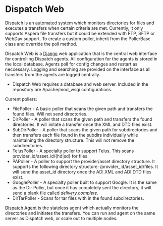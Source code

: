 Dispatch Web
============

Dispatch is an automated system which monitors directories for files and executes a transfers when certain criteria are met. Currently, it only supports Aspera file transfers but it could be extended with FTP, SFTP or WebDav support. To create a custom poller, inherit from the PollerBase class and override the poll method.

Dispatch Web is a [Django](https://www.djangoproject.com/) web application that is the central web interface for controlling Dispatch agents. All configuration for the agents is stored in the local database. Agents poll for config changes and restart as neccessary. Logging and searching are provided on the interface as all transfers from the agents are logged centrally.

* Dispatch Web requires a database and web server. Included in the repository are Apache/mod_wsgi configurations.

Current pollers:
* FilePoller - A basic poller that scans the given path and transfers the found files. Will not send directories.
* DirPoller - A poller that scans the given path and transfers the found directories. It will initate a transfer once the XML and DTD files exist.
* SubDirPoller - A poller that scans the given path for subdirectories and then transfers each file found in the subdirs individually while maintaining the directory structure. This will not remove the subdirectories.
* TelusPoller - A specialty poller to support Telus. This scans provider_id/asset_id/{hd|sd} for files.
* PAPoller - A poller to support the provider/asset directory structure. It supports the following directory structure: /provider_id/asset_id/files. It will send the asset_id directory once the ADI.XML and ADI.DTD files exist.
* GooglePoller - A specialty poller built to support Google. It is the same as the Dir Poller, but once it has completely sent the directory, it will send a blank file called *delivery.complete*.
* DirTarPoller - Scans for tar files with in the found subdirectories.

[Dispatch Agent](https://github.com/powellchristoph/dispatch_agent) is the stateless agent which actually monitors the directories and initiates the transfers. You can run and agent on the same server as Dispatch web, or scale out to multiple nodes.



